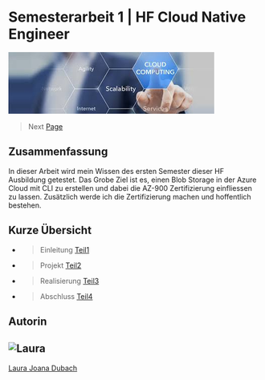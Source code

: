 # Semesterarbeit 1 | HF Cloud Native Engineer

![Titelbild](Titelbild.jpg)

> Next [Page](/Semesterarbeit1/Sites/Teil%201%20Einleitung.md)

## Zusammenfassung

In dieser Arbeit wird mein Wissen des ersten Semester dieser HF Ausbildung getestet. Das Grobe Ziel ist es, einen Blob Storage in der Azure Cloud mit CLI zu erstellen und dabei die AZ-900 Zertifizierung einfliessen zu lassen. Zusätzlich werde ich die Zertifizierung machen und hoffentlich bestehen.

## Kurze Übersicht

- > Einleitung [Teil1](/Semesterarbeit1/Sites/Teil%201%20Einleitung.md)
- > Projekt [Teil2](/Semesterarbeit1/Sites/Teil%202%20Projekt.md)
- > Realisierung [Teil3](/Semesterarbeit1/Sites/Teil%203%20Realisieren.md)
- > Abschluss [Teil4](/Semesterarbeit1/Sites/Teil%204%20Abschluss.md)

## Autorin

![Laura](https://avatars.githubusercontent.com/u/78545576?s=400&u=2baa2f92421a81a4d77bf343aba7485e583b900b&v=4)
---
[Laura Joana Dubach](https://github.com/lauradubach)